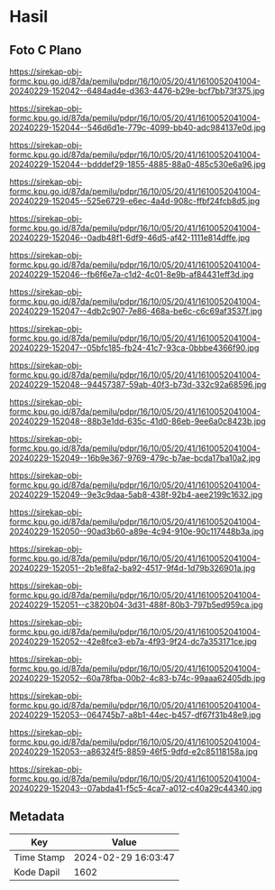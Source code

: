 # Hasil

## Foto C Plano

https://sirekap-obj-formc.kpu.go.id/87da/pemilu/pdpr/16/10/05/20/41/1610052041004-20240229-152042--6484ad4e-d363-4476-b29e-bcf7bb73f375.jpg

https://sirekap-obj-formc.kpu.go.id/87da/pemilu/pdpr/16/10/05/20/41/1610052041004-20240229-152044--546d6d1e-779c-4099-bb40-adc984137e0d.jpg

https://sirekap-obj-formc.kpu.go.id/87da/pemilu/pdpr/16/10/05/20/41/1610052041004-20240229-152044--bdddef29-1855-4885-88a0-485c530e6a96.jpg

https://sirekap-obj-formc.kpu.go.id/87da/pemilu/pdpr/16/10/05/20/41/1610052041004-20240229-152045--525e6729-e6ec-4a4d-908c-ffbf24fcb8d5.jpg

https://sirekap-obj-formc.kpu.go.id/87da/pemilu/pdpr/16/10/05/20/41/1610052041004-20240229-152046--0adb48f1-6df9-46d5-af42-1111e814dffe.jpg

https://sirekap-obj-formc.kpu.go.id/87da/pemilu/pdpr/16/10/05/20/41/1610052041004-20240229-152046--fb6f6e7a-c1d2-4c01-8e9b-af84431eff3d.jpg

https://sirekap-obj-formc.kpu.go.id/87da/pemilu/pdpr/16/10/05/20/41/1610052041004-20240229-152047--4db2c907-7e86-468a-be6c-c6c69af3537f.jpg

https://sirekap-obj-formc.kpu.go.id/87da/pemilu/pdpr/16/10/05/20/41/1610052041004-20240229-152047--05bfc185-fb24-41c7-93ca-0bbbe4366f90.jpg

https://sirekap-obj-formc.kpu.go.id/87da/pemilu/pdpr/16/10/05/20/41/1610052041004-20240229-152048--94457387-59ab-40f3-b73d-332c92a68596.jpg

https://sirekap-obj-formc.kpu.go.id/87da/pemilu/pdpr/16/10/05/20/41/1610052041004-20240229-152048--88b3e1dd-635c-41d0-86eb-9ee6a0c8423b.jpg

https://sirekap-obj-formc.kpu.go.id/87da/pemilu/pdpr/16/10/05/20/41/1610052041004-20240229-152049--16b9e367-9769-479c-b7ae-bcda17ba10a2.jpg

https://sirekap-obj-formc.kpu.go.id/87da/pemilu/pdpr/16/10/05/20/41/1610052041004-20240229-152049--9e3c9daa-5ab8-438f-92b4-aee2199c1632.jpg

https://sirekap-obj-formc.kpu.go.id/87da/pemilu/pdpr/16/10/05/20/41/1610052041004-20240229-152050--90ad3b60-a89e-4c94-910e-90c117448b3a.jpg

https://sirekap-obj-formc.kpu.go.id/87da/pemilu/pdpr/16/10/05/20/41/1610052041004-20240229-152051--2b1e8fa2-ba92-4517-9f4d-1d79b326901a.jpg

https://sirekap-obj-formc.kpu.go.id/87da/pemilu/pdpr/16/10/05/20/41/1610052041004-20240229-152051--c3820b04-3d31-488f-80b3-797b5ed959ca.jpg

https://sirekap-obj-formc.kpu.go.id/87da/pemilu/pdpr/16/10/05/20/41/1610052041004-20240229-152052--42e8fce3-eb7a-4f93-9f24-dc7a353171ce.jpg

https://sirekap-obj-formc.kpu.go.id/87da/pemilu/pdpr/16/10/05/20/41/1610052041004-20240229-152052--60a78fba-00b2-4c83-b74c-99aaa62405db.jpg

https://sirekap-obj-formc.kpu.go.id/87da/pemilu/pdpr/16/10/05/20/41/1610052041004-20240229-152053--064745b7-a8b1-44ec-b457-df67f31b48e9.jpg

https://sirekap-obj-formc.kpu.go.id/87da/pemilu/pdpr/16/10/05/20/41/1610052041004-20240229-152053--a86324f5-8859-46f5-9dfd-e2c85118158a.jpg

https://sirekap-obj-formc.kpu.go.id/87da/pemilu/pdpr/16/10/05/20/41/1610052041004-20240229-152043--07abda41-f5c5-4ca7-a012-c40a29c44340.jpg


## Metadata

| Key        | Value               |
| ---------- | ------------------- |
| Time Stamp | 2024-02-29 16:03:47 |
| Kode Dapil | 1602                |



